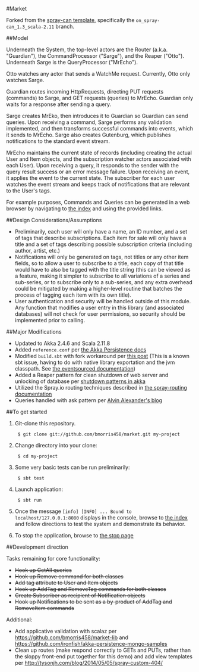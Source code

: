 #Market

Forked from the [spray-can template](https://github.com/spray/spray-template), specifically the `on_spray-can_1.3_scala-2.11` branch.

##Model

Underneath the System, the top-level actors are the Router (a.k.a. "Guardian"), the CommandProcessor ("Sarge"), and the Reaper ("Otto"). Underneath Sarge is the QueryProcessor ("MrEcho").

Otto watches any actor that sends a WatchMe request. Currently, Otto only watches Sarge.

Guardian routes incoming HttpRequests, directing PUT requests (commands) to Sarge, and GET requests (queries) to MrEcho. Guardian only waits for a response after sending a query.

Sarge creates MrEko, then introduces it to Guardian so Guardian can send queries. Upon receiving a command, Sarge performs any validation implemented, and then transforms successful commands into events, which it sends to MrEcho. Sarge also creates Gutenburg, which publishes notifications to the standard event stream.

MrEcho maintains the current state of records (including creating the actual User and Item objects, and the subscription watcher actors associated with each User). Upon receiving a query, it responds to the sender with the query result success or an error message failure. Upon receiving an event, it applies the event to the current state. The subscriber for each user watches the event stream and keeps track of notifications that are relevant to the User's tags.

For example purposes, Commands and Queries can be generated in a web browser by navigating to [the index](localhost:8080) and using the provided links.

##Design Considerations/Assumptions

* Preliminarily, each user will only have a name, an ID number, and a set of tags that describe subscriptions. Each item for sale will only have a title and a set of tags describing possible subscription criteria (including author, artist, etc.)
* Notifications will only be generated on tags, not titles or any other item fields, so to allow a user to subscribe to a title, each copy of that title would have to also be tagged with the title string (this can be viewed as a feature, making it simpler to subscribe to all variations of a series and sub-series, or to subscribe only to a sub-series, and any extra overhead could be mitigated by making a higher-level routine that batches the process of tagging each item with its own title).
* User authentication and security will be handled outside of this module. Any function that modifies a user entry in this library (and associated databases) will not check for user permissions, so security should be implemented prior to calling.

##Major Modifications

* Updated to Akka 2.4.6 and Scala 2.11.8
* Added `reference.conf` per [the Akka Persistence docs](http://doc.akka.io/docs/akka/2.4.7/scala/persistence.html#Local_LevelDB_journal)
* Modified `build.sbt` with fork workaround per [this post](http://stackoverflow.com/questions/19425613/unsatisfiedlinkerror-with-native-library-under-sbt) (This is a known sbt issue, having to do with native library exportation and the jvm classpath. See [the eventsourced documentation](https://github.com/eligosource/eventsourced/wiki/Installation#native))
* Added a Reaper pattern for clean shutdown of web server and unlocking of database per [shutdown patterns in akka](http://letitcrash.com/post/30165507578/shutdown-patterns-in-akka-2)
* Utilized the Spray.io routing techniques described in [the spray-routing documentation](http://spray.io/documentation/1.2.3/spray-routing/#spray-routing)
* Queries handled with ask pattern per [Alvin Alexander's blog](http://alvinalexander.com/scala/scala-akka-actors-ask-examples-future-await-timeout-result)

##To get started

1. Git-clone this repository.

        $ git clone git://github.com/bmorris458/market.git my-project

2. Change directory into your clone:

        $ cd my-project

3. Some very basic tests can be run preliminarily:

        $ sbt test

4. Launch application:

        $ sbt run

5. Once the message `[info] [INFO] ... Bound to localhost/127.0.0.1:8080` displays in the console, browse to [the index](http://localhost:8080/) and follow directions to test the system and demonstrate its behavior.

6. To stop the application, browse to [the stop page](http://localhost:8080/stop)

##Development direction

Tasks remaining for core functionality:

* ~~Hook up GetAll queries~~
* ~~Hook up Remove command for both classes~~
* ~~Add tag attribute to User and Item objects~~
* ~~Hook up AddTag and RemoveTag commands for both classes~~
* ~~Create Subscriber as recipient of Notification objects~~
* ~~Hook up Notifications to be sent as a by-product of AddTag and RemoveItem commands~~

Additional:

* Add applicative validation with scalaz per https://github.com/bmorris458/market-lib and  https://github.com/ironfish/akka-persistence-mongo-samples
* Clean up routes (make respond correctly to GETs and PUTs, rather than the sloppy front-end put together for this demo) and add view templates per http://tysonjh.com/blog/2014/05/05/spray-custom-404/

